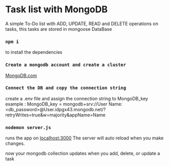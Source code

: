 # Task list with MongoDB
A simple To-Do list with ADD, UPDATE, READ and DELETE operations on tasks, this tasks are stored in mongoose DataBase

### `npm i`
to install the dependencies
### `Create a mongodb account and create a cluster`
[MongoDB.com](https://www.mongodb.com)
### `Connect the DB and copy the connection string`
create a .env file and assign the connection string to MongoDB_key
example :  MongoDB_key = mongodb+srv://User Name:<db_password>@User.idpgx43.mongodb.net/?retryWrites=true&w=majority&appName=Name
### `nodemon server.js`
runs the app on [localhost:3000](http://localhost:3000)
The server will auto reload when you make changes.

now your mongodb collection updates when you add, delete, or update a task
